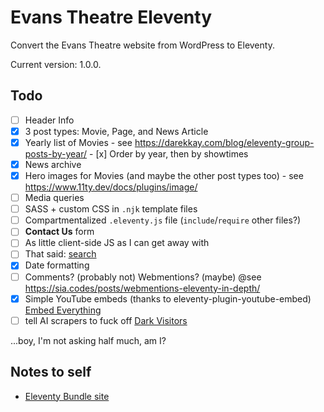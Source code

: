 # Evans Theatre Eleventy

Convert the Evans Theatre website from WordPress to Eleventy.

Current version: 1.0.0.

## Todo
- [ ] Header Info
- [x] 3 post types: Movie, Page, and News Article
- [x] Yearly list of Movies - see https://darekkay.com/blog/eleventy-group-posts-by-year/
      - [x] Order by year, then by showtimes
- [x] News archive
- [x] Hero images for Movies (and maybe the other post types too) - see https://www.11ty.dev/docs/plugins/image/
- [ ] Media queries
- [ ] SASS + custom CSS in `.njk` template files
- [ ] Compartmentalized `.eleventy.js` file (`include`/`require` other files?)
- [ ] **Contact Us** form
- [ ] As little client-side JS as I can get away with
- [ ] That said: [search](https://rknight.me/using-pagefind-with-eleventy-for-search/)
- [x] Date formatting
- [ ] Comments? (probably not) Webmentions? (maybe) @see https://sia.codes/posts/webmentions-eleventy-in-depth/
- [x] Simple YouTube embeds (thanks to eleventy-plugin-youtube-embed) [Embed Everything](https://gfscott.com/embed-everything/)
- [ ] tell AI scrapers to fuck off [Dark Visitors](https://darkvisitors.com/)

...boy, I'm not asking half much, am I?

## Notes to self

- [Eleventy Bundle site](https://11tybundle.dev/categories/)
